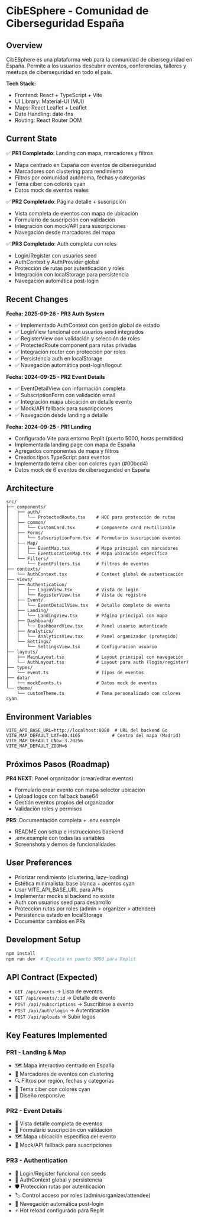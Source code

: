 # CibESphere - Comunidad de Ciberseguridad España

## Overview
CibESphere es una plataforma web para la comunidad de ciberseguridad en España. Permite a los usuarios descubrir eventos, conferencias, talleres y meetups de ciberseguridad en todo el país.

**Tech Stack:**
- Frontend: React + TypeScript + Vite
- UI Library: Material-UI (MUI) 
- Maps: React Leaflet + Leaflet
- Date Handling: date-fns
- Routing: React Router DOM

## Current State
✅ **PR1 Completado**: Landing con mapa, marcadores y filtros
- Mapa centrado en España con eventos de ciberseguridad
- Marcadores con clustering para rendimiento
- Filtros por comunidad autónoma, fechas y categorías
- Tema ciber con colores cyan
- Datos mock de eventos reales

✅ **PR2 Completado**: Página detalle + suscripción
- Vista completa de eventos con mapa de ubicación
- Formulario de suscripción con validación
- Integración con mock/API para suscripciones
- Navegación desde marcadores del mapa

✅ **PR3 Completado**: Auth completa con roles
- Login/Register con usuarios seed
- AuthContext y AuthProvider global
- Protección de rutas por autenticación y roles
- Integración con localStorage para persistencia
- Navegación automática post-login

## Recent Changes
**Fecha: 2025-09-26 - PR3 Auth System**
- ✅ Implementado AuthContext con gestión global de estado
- ✅ LoginView funcional con usuarios seed integrados
- ✅ RegisterView con validación y selección de roles
- ✅ ProtectedRoute component para rutas privadas
- ✅ Integración router con protección por roles
- ✅ Persistencia auth en localStorage
- ✅ Navegación automática post-login/logout

**Fecha: 2024-09-25 - PR2 Event Details**
- ✅ EventDetailView con información completa
- ✅ SubscriptionForm con validación email
- ✅ Integración mapa ubicación en detalle evento
- ✅ Mock/API fallback para suscripciones
- ✅ Navegación desde landing a detalle

**Fecha: 2024-09-25 - PR1 Landing**
- Configurado Vite para entorno Replit (puerto 5000, hosts permitidos)
- Implementada landing page con mapa de España
- Agregados componentes de mapa y filtros
- Creados tipos TypeScript para eventos
- Implementado tema ciber con colores cyan (#00bcd4)
- Datos mock de 6 eventos de ciberseguridad en España

## Architecture
```
src/
├── components/
│   ├── auth/
│   │   └── ProtectedRoute.tsx    # HOC para protección de rutas
│   ├── common/
│   │   └── CustomCard.tsx        # Componente card reutilizable
│   ├── Forms/
│   │   └── SubscriptionForm.tsx  # Formulario suscripción eventos
│   ├── Map/
│   │   ├── EventMap.tsx          # Mapa principal con marcadores
│   │   └── EventLocationMap.tsx  # Mapa ubicación específica
│   └── Filters/
│       └── EventFilters.tsx      # Filtros de eventos
├── contexts/
│   └── AuthContext.tsx           # Context global de autenticación
├── views/
│   ├── Authentication/
│   │   ├── LoginView.tsx         # Vista de login
│   │   └── RegisterView.tsx      # Vista de registro
│   ├── Event/
│   │   └── EventDetailView.tsx   # Detalle completo de evento
│   ├── Landing/
│   │   └── LandingView.tsx       # Página principal con mapa
│   ├── Dashboard/
│   │   └── DashboardView.tsx     # Panel usuario autenticado
│   ├── Analytics/
│   │   └── AnalyticsView.tsx     # Panel organizador (protegido)
│   └── Settings/
│       └── SettingsView.tsx      # Configuración usuario
├── layouts/
│   ├── MainLayout.tsx            # Layout principal con navegación
│   └── AuthLayout.tsx            # Layout para auth (login/register)
├── types/
│   └── event.ts                  # Tipos de eventos
├── data/
│   └── mockEvents.ts             # Datos mock de eventos
└── theme/
    └── customTheme.ts            # Tema personalizado con colores cyan
```

## Environment Variables
```
VITE_API_BASE_URL=http://localhost:8080  # URL del backend Go
VITE_MAP_DEFAULT_LAT=40.4165            # Centro del mapa (Madrid)
VITE_MAP_DEFAULT_LNG=-3.70256
VITE_MAP_DEFAULT_ZOOM=6
```

## Próximos Pasos (Roadmap)
**PR4 NEXT**: Panel organizador (crear/editar eventos)
- Formulario crear evento con mapa selector ubicación
- Upload logos con fallback base64
- Gestión eventos propios del organizador
- Validación roles y permisos

**PR5**: Documentación completa + .env.example
- README con setup e instrucciones backend
- .env.example con todas las variables
- Screenshots y demos de funcionalidades

## User Preferences
- Priorizar rendimiento (clustering, lazy-loading)
- Estética minimalista: base blanca + acentos cyan
- Usar VITE_API_BASE_URL para APIs
- Implementar mocks si backend no existe
- Auth con usuarios seed para desarrollo
- Protección rutas por roles (admin > organizer > attendee)
- Persistencia estado en localStorage
- Documentar cambios en PRs

## Development Setup
```bash
npm install
npm run dev  # Ejecuta en puerto 5000 para Replit
```

## API Contract (Expected)
- `GET /api/events` → Lista de eventos
- `GET /api/events/:id` → Detalle de evento  
- `POST /api/subscriptions` → Suscribirse a evento
- `POST /api/auth/login` → Autenticación
- `POST /api/uploads` → Subir logos

## Key Features Implemented
### PR1 - Landing & Map
- 🗺️ Mapa interactivo centrado en España
- 📍 Marcadores de eventos con clustering
- 🔍 Filtros por región, fechas y categorías
- 🎨 Tema ciber con colores cyan
- 📱 Diseño responsive

### PR2 - Event Details
- 📄 Vista detalle completa de eventos
- 📧 Formulario suscripción con validación
- 🗺️ Mapa ubicación específica del evento
- 🔄 Mock/API fallback para suscripciones

### PR3 - Authentication
- 🔐 Login/Register funcional con seeds
- 👤 AuthContext global y persistencia
- 🛡️ Protección rutas por autenticación
- 🏷️ Control acceso por roles (admin/organizer/attendee)
- 🔄 Navegación automática post-login
- ⚡ Hot reload configurado para Replit
